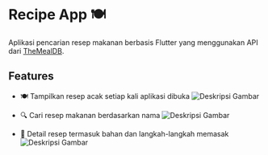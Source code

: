 # Recipe App 🍽️

Aplikasi pencarian resep makanan berbasis Flutter yang menggunakan API dari [TheMealDB](https://www.themealdb.com).

## Features
- 🍽️ Tampilkan resep acak setiap kali aplikasi dibuka
![Deskripsi Gambar](https://drive.google.com/uc?id=1W7aHqdUL1dmTR4OmjONPSphddCEX9U8I)
  
- 🔍 Cari resep makanan berdasarkan nama
![Deskripsi Gambar](https://drive.google.com/uc?id=1-6jAy_B5O1Krs88ut4Y2DTQ9jOJEB6e0)
  
- 📜 Detail resep termasuk bahan dan langkah-langkah memasak
![Deskripsi Gambar](https://drive.google.com/uc?id=190tBzgIp1XTTXnLcLO9PDINQGUlbfe-n)
